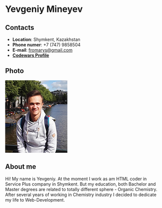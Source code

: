 # Yevgeniy Mineyev

## Contacts

- **Location**: Shymkent, Kazakhstan
- **Phone numer**: +7 (747) 9858504
- **E-mail**: fromarys@gmail.com
- **[Codewars Profile](https://www.codewars.com/users/fromarys)**

## Photo
![my photo](myphoto.jpg)

## About me
Hi! My name is Yevgeniy. At the moment I work as am HTML coder in Service Plus company in Shymkent. But my education, both Bachelor and Master degrees are related to totally different sphere - Organic Chemistry. After several years of working in Chemistry industry I decided to dedicate my life to Web-Development.